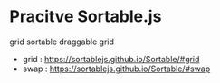 # Pracitve Sortable.js

grid sortable draggable grid

- grid : https://sortablejs.github.io/Sortable/#grid
- swap : https://sortablejs.github.io/Sortable/#swap

